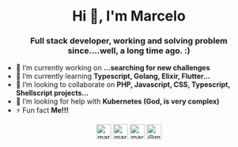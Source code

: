<h1 align="center">Hi 👋, I'm Marcelo</h1>
<h3 align="center">Full stack developer, working and solving problem since....well, a long time ago. :)</h3>

- 🔭 I’m currently working on **...searching for new challenges**
- 🌱 I’m currently learning **Typescript, Golang, Elixir, Flutter...**
- 👯 I’m looking to collaborate on **PHP, Javascript, CSS, Typescript, Shellscript projects...**
- 🤝 I’m looking for help with **Kubernetes (God, is very complex)**
- ⚡ Fun fact **Me!!!**

<p align="center">
<a href="https://dev.to/marcelomx" target="blank"><img align="center" src="https://cdn.jsdelivr.net/npm/simple-icons@3.0.1/icons/dev-dot-to.svg" alt="marcelomx" height="30" width="30" /></a>
<a href="https://twitter.com/marcelomx" target="blank"><img align="center" src="https://cdn.jsdelivr.net/npm/simple-icons@3.0.1/icons/twitter.svg" alt="marcelomx" height="30" width="30" /></a>
<a href="https://linkedin.com/in/marcelomx" target="blank"><img align="center" src="https://cdn.jsdelivr.net/npm/simple-icons@3.0.1/icons/linkedin.svg" alt="marcelomx" height="30" width="30" /></a>
<a href="https://medium.com/@marcelomx" target="blank"><img align="center" src="https://cdn.jsdelivr.net/npm/simple-icons@3.0.1/icons/medium.svg" alt="@marcelomx" height="30" width="30" /></a>
</p>

